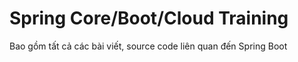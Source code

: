 # Spring Core/Boot/Cloud Training
Bao gồm tất cả các bài viết, source code liên quan đến Spring Boot
